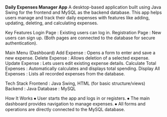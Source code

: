 **Daily Expenses Manager App**
A desktop-based application built using Java Swing for the frontend and MySQL as the backend database. This app helps users manage and track their daily expenses with features like adding, updating, deleting, and calculating expenses.

Key Features
Login Page  :          Existing users can log in.
Registration Page  :   New users can sign up.
 (Both pages are connected to the database for secure authentication).

Main Menu (Dashboard)
Add Expense  :                Opens a form to enter and save a new expense.
Delete Expense  :             Allows deletion of a selected expense.
Update Expense  :             Lets users edit existing expense details.
Calculate Total Expenses  :   Automatically calculates and displays total spending.
Display All Expenses  :       Lists all recorded expenses from the database.

Tech Stack
Frontend  :     Java Swing, HTML (for basic structure/views)
Backend   :     Java
Database   :    MySQL

How It Works
⦁	User starts the app and logs in or registers.
⦁	The main dashboard provides navigation to manage expenses.
⦁	All forms and operations are directly connected to the MySQL database.
